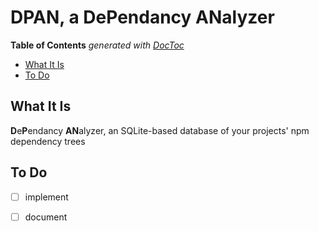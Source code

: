 

# DPAN, a **D**e**P**endancy **AN**alyzer


<!-- START doctoc generated TOC please keep comment here to allow auto update -->
<!-- DON'T EDIT THIS SECTION, INSTEAD RE-RUN doctoc TO UPDATE -->
**Table of Contents**  *generated with [DocToc](https://github.com/thlorenz/doctoc)*

- [What It Is](#what-it-is)
- [To Do](#to-do)

<!-- END doctoc generated TOC please keep comment here to allow auto update -->

## What It Is

**D**e**P**endancy **AN**alyzer, an SQLite-based database of your projects' npm dependency trees

## To Do

* [ ] implement
* [ ] document


